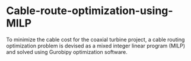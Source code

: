 # Cable-route-optimization-using-MILP
To minimize the cable cost for the coaxial turbine project, a cable routing optimization problem is devised as a mixed integer linear program (MILP) and solved using Gurobipy optimization software.
